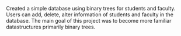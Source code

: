 Created a simple database using binary trees for students and faculty. Users can add, delete, alter information of students and faculty
in the database. The main goal of this project was to become more familiar datastructures primarily binary trees. 
